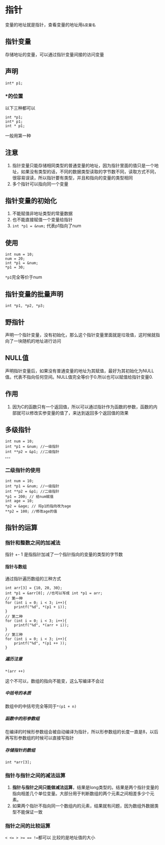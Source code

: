 # 指针
变量的地址就是指针，查看变量的地址用`&变量名`

## 指针变量
存储地址的变量，可以通过指针变量间接的访问变量

## 声明
`int* p1;`

### *的位置
以下三种都可以
```
int *p1;
int* p1;
int * p1;
```
一般用第一种

## 注意
1. 指针变量只能存储相同类型的普通变量的地址，因为指针里面的值只是一个地址，如果没有类型的话，不同的数据类型读取的字节数不同，读取方式不同，很容易误读，所以指针要有类型，并且和指向的变量的类型相同
2. 多个指针可以指向同一个变量

## 指针变量的初始化
1. 不能赋值非地址类型的常量数据
2. 也不能直接赋值一个变量给指针
3. `int *p1 = &num;` 代表p1指向了num

## 使用
```
int num = 10;
num = 20;
int *p1 = &num;
*p1 = 30;
```
`*p1`完全等价于num

## 指针变量的批量声明
`int *p1, *p2, *p3;`

## 野指针
声明一个指针变量，没有初始化，那么这个指针变量里面就是垃圾值，这时候就指向了一块随机的地址进行访问

## NULL值
声明指针变量后，如果没有普通变量的地址为其赋值，最好为其初始化为NULL值。代表不指向任何空间。NULL值完全等价于0.所以也可以赋值给指针变量0.

## 作用
1. 因为C的函数只有一个返回值，所以可以通过指针作为函数的参数，函数的内部就可以修改实参变量的值了，来达到返回多个返回值的效果

## 多级指针
```
int num = 10;
int *p1 = &num; //一级指针
int **p2 = &p1; //二级指针
。。。
```
### 二级指针的使用
```
int num = 10;
int *p1 = &num; //一级指针
int **p2 = &p1; //二级指针
*p1 = 200; // 给num赋值
int age = 10;
*p2 = &age; // 将p1的指向改为age
**p2 = 100; //修改age的值
```

## 指针的运算
### 指针和整数之间的加减法
指针 +- 1 是指指针加减了一个指针指向的变量的类型的字节数

#### 指针与数组
通过指针遍历数组的三种方式
```
int arr[3] = {10, 20, 30};
int *p1 = &arr[0]; //也可以写成 int *p1 = arr;
// 第一种
for (int i = 0; i < 3; i++){
    printf("%d", *(p1 + i));
}
// 第二种
for (int i = 0; i < 3; i++){
    printf("%d", *(arr + i));
}
// 第三种
for (int i = 0; i < 3; i++){
    printf("%d", *(p1 ++ ));
}
```
##### 遍历注意
```
*(arr ++) 
```
这个不可以，数组的指向不能变，这么写编译不会过

##### 中括号的本质
数组中的中括号完全等同于`*(p1 + n)`

##### 函数中的形参数组
在编译的时候形参数组会被自动编译为指针，所以形参数组的长度一直是8，以后再写形参数组的时候可以直接写指针

##### 存储指针的数组
```
int *arr[3];
```

### 指针与指针之间的减法运算
1. **指针与指针之间只能做减法运算**，结果是long类型的。结果是两个指针变量的指向相差几个单位变量。大部分用于判断数组的两个元素之间相差多少个元素。
2. 如果两个指针不指向同一个数组内的元素，结果就有问题，因为数组外数据类型不能保证一致

### 指针之间的比较运算
`< <= > >= == !=`都可以 比较的是地址值的大小